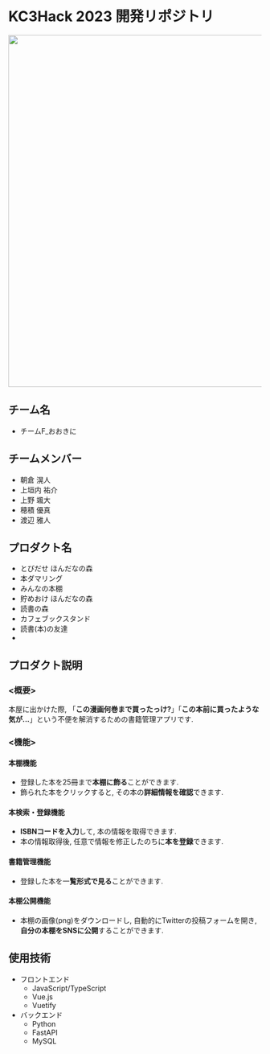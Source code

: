 # KC3Hack 2023 開発リポジトリ

<img src="https://kc3.me/cms/wp-content/uploads/2023/01/top-banner.png" width="700px">

## チーム名

<!-- チームIDとチーム名を入力 -->

- チームF_おおきに

## チームメンバー
- 朝倉 滉人
- 上垣内 祐介
- 上野 颯大
- 穂積 優真
- 渡辺 雅人


## プロダクト名

<!-- プロダクト名を入力 -->
- とびだせ ほんだなの森
- 本ダマリング
- みんなの本棚
- 貯めおけ ほんだなの森
- 読書の森
- カフェブックスタンド
- 読書(本)の友達
- 

## プロダクト説明

<!-- プロダクトの説明を入力 -->
### <概要>
本屋に出かけた際, 「**この漫画何巻まで買ったっけ?**」「**この本前に買ったような気が...**」という不便を解消するための書籍管理アプリです.

### <機能>
#### 本棚機能
- 登録した本を25冊まで**本棚に飾る**ことができます.
- 飾られた本をクリックすると, その本の**詳細情報を確認**できます.

#### 本検索・登録機能
- **ISBNコードを入力**して, 本の情報を取得できます.
- 本の情報取得後, 任意で情報を修正したのちに**本を登録**できます.

#### 書籍管理機能
- 登録した本を一**覧形式で見る**ことができます.

#### 本棚公開機能
- 本棚の画像(png)をダウンロードし, 自動的にTwitterの投稿フォームを開き, **自分の本棚をSNSに公開**することができます.



## 使用技術

<!-- 使用技術を入力 -->
- フロントエンド
  - JavaScript/TypeScript
  - Vue.js
  - Vuetify
- バックエンド
  - Python
  - FastAPI
  - MySQL



<!--
markdownの記法はこちらを参照してください！
https://docs.github.com/ja/get-started/writing-on-github/getting-started-with-writing-and-formatting-on-github/basic-writing-and-formatting-syntax
-->
